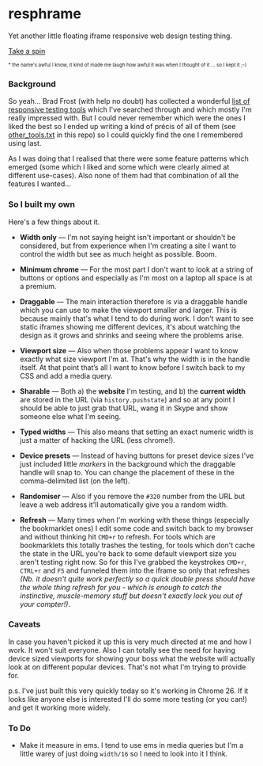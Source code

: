 resphrame
=========

Yet another little floating iframe responsive web design testing thing.

[Take a spin](http://morganesque.github.io/resphrame/)

<small><small>* the name's awful I know, it kind of made me laugh how awful it was when I thought of it ... so I kept it ;-)</small></small>

### Background ###

So yeah... Brad Frost (with help no doubt) has collected a wonderful [list of responsive testing tools](http://bradfrost.github.io/this-is-responsive/resources.html#testing) which I've searched through and which mostly I'm really impressed with. But I could never remember which were the ones I liked the best so I ended up writing a kind of précis of all of them (see [other_tools.txt](http://morganesque.github.io/resphrame/other_tools.txt) in this repo) so I could quickly find the one I remembered using last. 

As I was doing that I realised that there were some feature patterns which emerged (some which I liked and some which were clearly aimed at different use-cases). Also none of them had that combination of all the features I wanted...

### So I built my own ###

Here's a few things about it.

* **Width only** &mdash; I'm not saying height isn't important or shouldn't be considered, but from experience when I'm creating a site I want to control the width but see as much height as possible. Boom.

* **Minimum chrome** &mdash; For the most part I don't want to look at a string of buttons or options and especially as I'm most on a laptop all space is at a premium.

* **Draggable** &mdash; The main interaction therefore is via a draggable handle which you can use to make the viewport smaller and larger. This is because mainly that's what I tend to do during work. I don't want to see static iframes showing me different devices, it's about watching the design as it grows and shrinks and seeing where the problems arise.

* **Viewport size** &mdash; Also when those problems appear I want to know exactly what size viewport I'm at. That's why the width is in the handle itself. At that point that’s all I want to know before I switch back to my CSS and add a media query.

* **Sharable** &mdash; Both a) the **website** I'm testing, and b) the **current width** are stored in the URL (via `history.pushstate`) and so at any point I should be able to just grab that URL, wang it in Skype and show someone else what I'm seeing.

* **Typed widths** &mdash; This also means that setting an exact numeric width is just a matter of hacking the URL (less chrome!).

* **Device presets** &mdash; Instead of having buttons for preset device sizes I've just included little _markers_ in the background which the draggable handle will snap to. You can change the placement of these in the comma-delimited list (on the left).

* **Randomiser** &mdash; Also if you remove the `#320` number from the URL but leave a web address it'll automatically give you a random width.

* **Refresh** &mdash; Many times when I'm working with these things (especially the bookmarklet ones) I edit some code and switch back to my browser and without thinking hit `CMD+r` to refresh. For tools which are bookmarklets this totally trashes the testing, for tools which don't cache the state in the URL you're back to some default viewport size you aren't testing right now. So for this I've grabbed the keystrokes `CMD+r`, `CTRL+r` and `F5` and funneled them into the iframe so only that refreshes _(Nb. it doesn't quite work perfectly so a quick double press should have the whole thing refresh for you - which is enough to catch the instinctive, muscle-memory stuff but doesn't exactly lock you out of your compter!)_.

### Caveats ###

In case you haven't picked it up this is very much directed at me and how I work. It won't suit everyone. Also I can totally see the need for having device sized viewports for showing your boss what the website will actually look at on different popular devices. That's not what I'm trying to provide for.

p.s. I've just built this very quickly today so it's working in Chrome 26. If it looks like anyone else is interested I'll do some more testing (or you can!) and get it working more widely.

### To Do ###

* Make it measure in ems. I tend to use ems in media queries but I'm a little warey of just doing `width/16` so I need to look into it I think.